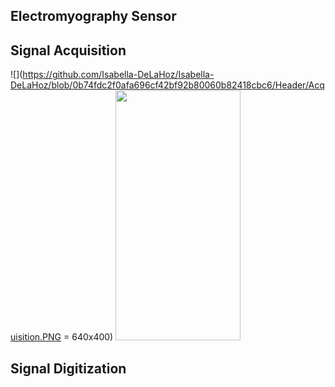 <h2 align="left">Electromyography Sensor</h2>


<h2 align="left">Signal Acquisition</h2>

![](https://github.com/Isabella-DeLaHoz/Isabella-DeLaHoz/blob/0b74fdc2f0afa696cf42bf92b80060b82418cbc6/Header/Acquisition.PNG = 640x400)
<img src="(https://github.com/Isabella-DeLaHoz/Isabella-DeLaHoz/blob/0b74fdc2f0afa696cf42bf92b80060b82418cbc6/Header/Acquisition.PNG" width="200" height="400" />

<h2 align="left">Signal Digitization </h2>
